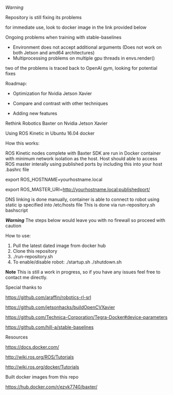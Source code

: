 *Warning*

Repository is still fixing its problems

for immediate use, look to docker image in the link provided below


Ongoing problems when training with stable-baselines

- Environment does not accept additional arguments (Does not work on both Jetson and amd64 architectures)
- Multiprocessing problems on multiple gpu threads in envs.render()

two of the problems is traced back to OpenAI gym, looking for potential fixes


Roadmap:

- Optimization for Nvidia Jetson Xavier

- Compare and contrast with other techniques

- Adding new features





Rethink Robotics Baxter on Nvidia Jetson Xavier


Using ROS Kinetic in Ubuntu 16.04 docker


How this works:


ROS Kinetic nodes complete with Baxter SDK are run in Docker container with minimum network isolation as the host.
Host should able to access ROS master interally using published ports
by including this into your host .bashrc file


export ROS_HOSTNAME=yourhostname.local

export ROS_MASTER_URI=http://yourhostname.local:publishedport/


DNS linking is done manually, container is able to connect to robot using static ip specified into 
/etc/hosts file
This is done via run-repository.sh bashscript




***Warning***
The steps below would leave you with no firewall so proceed with caution

How to use:

1. Pull the latest dated image from docker hub
2. Clone this repository
3. ./run-repository.sh
4. To enable/disable robot:
./startup.sh
./shutdown.sh


**Note** 
This is still a work in progress, so if you have any issues feel free to contact me directly.


Special thanks to 

https://github.com/araffin/robotics-rl-srl

https://github.com/jetsonhacks/buildOpenCVXavier

https://github.com/Technica-Corporation/Tegra-Docker#device-parameters

https://github.com/hill-a/stable-baselines

Resources

https://docs.docker.com/

http://wiki.ros.org/ROS/Tutorials

http://wiki.ros.org/docker/Tutorials

Built docker images from this repo

https://hub.docker.com/r/ezvk7740/baxter/
